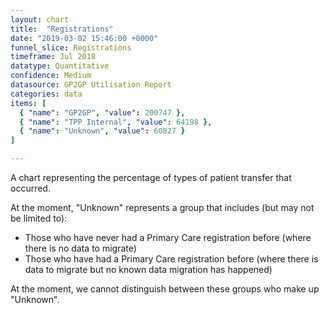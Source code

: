 ```yaml
---
layout: chart
title:  "Registrations"
date: "2019-03-02 15:46:00 +0000"
funnel_slice: Registrations
timeframe: Jul 2018
datatype: Quantitative
confidence: Medium
datasource: GP2GP Utilisation Report
categories: data
items: [
  { "name": "GP2GP", "value": 200747 },
  { "name": "TPP Internal", "value": 64198 },
  { "name": "Unknown", "value": 60827 }
]

---
```

A chart representing the percentage of types of patient transfer that occurred.

At the moment, "Unknown" represents a group that includes (but may not be limited to):
- Those who have never had a Primary Care registration before (where there is no data to migrate)
- Those who have had a Primary Care registration before (where there is data to migrate but no known data migration has happened)

At the moment, we cannot distinguish between these groups who make up "Unknown".
